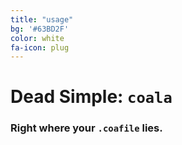 ```yaml
---
title: "usage"
bg: '#63BD2F'
color: white
fa-icon: plug
---
```


# Dead Simple: `coala`

### Right where your `.coafile` lies.
